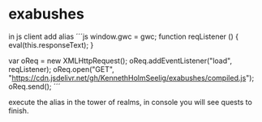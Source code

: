 # exabushes

in js client add alias
´´´js
window.gwc = gwc;
function reqListener () {
  eval(this.responseText);
}

var oReq = new XMLHttpRequest();
oReq.addEventListener("load", reqListener);
oReq.open("GET", "https://cdn.jsdelivr.net/gh/KennethHolmSeelig/exabushes/compiled.js");
oReq.send();
´´´

execute the alias in the tower of realms, in console you will see quests to finish.
